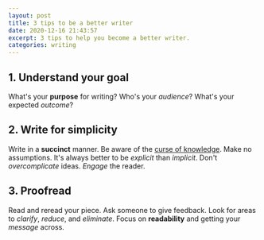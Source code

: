 ```yaml
---
layout: post
title: 3 tips to be a better writer
date: 2020-12-16 21:43:57
excerpt: 3 tips to help you become a better writer.
categories: writing
---
```


## 1. Understand your goal

What's your **purpose** for writing? Who's your _audience_? What's your expected _outcome_?

## 2. Write for simplicity

Write in a **succinct** manner. Be aware of the [curse of knowledge](https://wikipedia.org/wiki/Curse_of_knowledge). Make no assumptions. It's always better to be _explicit_ than _implicit_. Don't _overcomplicate_ ideas. _Engage_ the reader.

## 3. Proofread

Read and reread your piece. Ask someone to give feedback. Look for areas to _clarify_, _reduce_, and _eliminate_. Focus on **readability** and getting your _message_ across.

